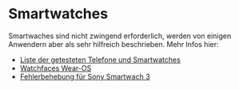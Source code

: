 # Smartwatches

Smartwaches sind nicht zwingend erforderlich, werden von einigen Anwendern aber als sehr hilfreich beschrieben. Mehr Infos hier:

- [Liste der getesteten Telefone und Smartwatches](../Getting-Started/Phones.md)
- [Watchfaces Wear-OS](../Configuration/Watchfaces.md)
- [Fehlerbehebung für Sony Smartwach 3](../Usage/SonySW3.rst)
